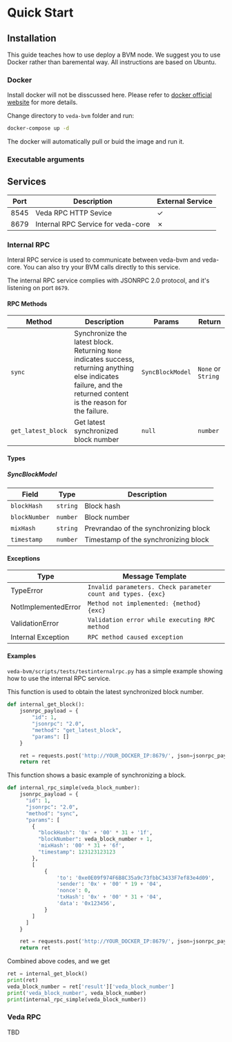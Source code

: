 # Quick Start

## Installation

This guide teaches how to use deploy a BVM node. We suggest you to use Docker rather than baremental way. All instructions are based on Ubuntu.

### Docker

Install docker will not be disscussed here. Please refer to [docker official website](https://docs.docker.com/engine/install/) for more details.

Change directory to `veda-bvm` folder and run:

```bash
docker-compose up -d
```

The docker will automatically pull or buid the image and run it.

### Executable arguments

## Services

| Port | Description                        | External Service |
|------|------------------------------------|------------------|
| 8545 | Veda RPC HTTP Sevice               | ✓                |
| 8679 | Internal RPC Service for veda-core | ✗                |

### Internal RPC
Interal RPC service is used to communicate between veda-bvm and veda-core. You can also try your BVM calls directly to this service.

The internal RPC service complies with JSONRPC 2.0 protocol, and it's listening on port `8679`.

#### RPC Methods
| Method | Description                    | Params                   | Return      |
|--------|--------------------------------|--------------------------|-------------|
| `sync`  | Synchronize the latest block. Returning `None` indicates success, returning anything else indicates failure, and the returned content is the reason for the failure.   | `SyncBlockModel`                   | `None` or `String` |
| `get_latest_block` | Get latest synchronized block number  | `null`                   | `number` |

#### Types

##### SyncBlockModel
| Field | Type   | Description                    |
|-------|--------|--------------------------------|
| `blockHash` | `string` | Block hash                     |
| `blockNumber` | `number` | Block number                    |
| `mixHash` | `string` | Prevrandao of the synchronizing block                        |
| `timestamp` | `number` | Timestamp of the synchronizing block                        |


#### Exceptions

| Type | Message Template |
|------|------------------|
| TypeError | `Invalid parameters. Check parameter count and types. {exc}`|
| NotImplementedError | `Method not implemented: {method} {exc}` |
| ValidationError | `Validation error while executing RPC method` |
| Internal Exception | `RPC method caused exception` |

#### Examples

`veda-bvm/scripts/tests/testinternalrpc.py` has a simple example showing how to use the internal RPC service.

This function is used to obtain the latest synchronized block number.

```python
def internal_get_block():
    jsonrpc_payload = {
        "id": 1,
        "jsonrpc": "2.0",
        "method": "get_latest_block",
        "params": []
    }

    ret = requests.post('http://YOUR_DOCKER_IP:8679/', json=jsonrpc_payload).json()
    return ret
```

This function shows a basic example of synchronizing a block.

```python
def internal_rpc_simple(veda_block_number):
    jsonrpc_payload = {
      "id": 1,
      "jsonrpc": "2.0",
      "method": "sync",
      "params": [
        {
          "blockHash": '0x' + '00' * 31 + '1f', 
          "blockNumber": veda_block_number + 1,
          'mixHash': '00' * 31 + '6f', 
          "timestamp": 123123123123
        },
        [
            {
                'to': '0xe0E09f974F6B8C35a9c73fbbC3433F7ef83e4d09', 
                'sender': '0x' + '00' * 19 + '04',
                'nonce': 0,
                'txHash': '0x' + '00' * 31 + '04',
                'data': '0x123456',
            }
        ]
      ]
    }

    ret = requests.post('http://YOUR_DOCKER_IP:8679/', json=jsonrpc_payload).json()
    return ret
```

Combined above codes, and we get

```python
ret = internal_get_block()
print(ret)
veda_block_number = ret['result']['veda_block_number']
print('veda_block_number', veda_block_number)
print(internal_rpc_simple(veda_block_number))
```



### Veda RPC
TBD
